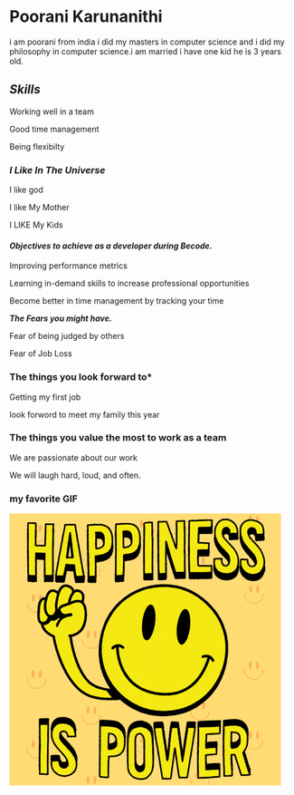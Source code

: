 
# Poorani Karunanithi  
i am poorani from india i did my masters in computer science and i did my philosophy in computer science.i am married i have one kid he is 3 years old.

## *Skills*
Working well in a team

Good time management

Being flexibilty

### *I Like In The Universe*
I like god 

I like My Mother

I LIKE My Kids

#### *Objectives to achieve as a developer during Becode.*

Improving performance metrics

Learning in-demand skills to increase professional opportunities

Become better in time management by tracking your time

***The Fears you might have.***

Fear of being judged by others
 
Fear of Job Loss

### The things you look forward to*

Getting my  first job

look forword to meet my family this year

### The  things you value the most to work as a team

We are passionate about our work 

We will laugh hard, loud, and often.

### my favorite GIF

![favorite image](/images/favoriteimage.gif)
